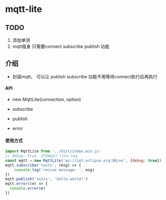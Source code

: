 # mqtt-lite

## TODO
1. 添加单测
2. mqtt瘦身 只需要connect subscribe publish 功能

## 介绍
- 封装mqtt， 可以让 publish subscribe 功能不用等待connect执行后再执行

#### API
- new MqttLite(connection, option)

- subscribe

- publish

- error

#### 使用方式
```javascript
import MqttLite from '../dist/index.min.js'
// debug: true  打印mqtt-lite log
const mqtt = new MqttLite('ws://iot.eclipse.org:80/ws', {debug: true})
mqtt.subscribe('testx', (msg) => {
    console.log('recive message: ', msg)
})
mqtt.publish('testx', 'hello world!')
mqtt.error((e) => {
  console.error(e)
})
```
